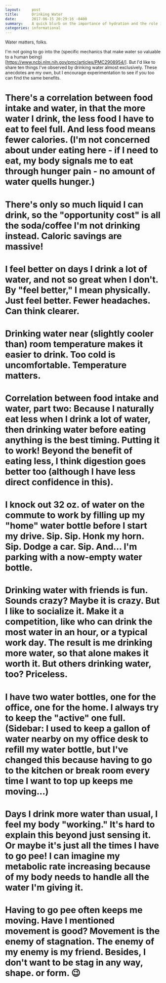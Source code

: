 ```yaml
---
layout:     post
title:      Drinking Water
date:       2017-06-15 20:29:16 -0400
summary:    A quick blurb on the importance of hydration and the role it has played in my life.
categories: informational
---
```


Water matters, folks.

I'm not going to go into the (specific mechanics that make water so valuable to a human being)[https://www.ncbi.nlm.nih.gov/pmc/articles/PMC2908954/]. But I'd like to share ten things I've observed by drinking water almost exclusively. These anecdotes are my own, but I encourage experimentation to see if you too can find the same benefits.

# There's a correlation between food intake and water, in that the more water I drink, the less food I have to eat to feel full. And less food means fewer calories. (I'm not concerned about under eating here - if I need to eat, my body signals me to eat through hunger pain - no amount of water quells hunger.)

# There's only so much liquid I can drink, so the "opportunity cost" is all the soda/coffee I'm not drinking instead. Caloric savings are massive!

# I feel better on days I drink a lot of water, and not so great when I don't. By "feel better," I mean physically. Just feel better. Fewer headaches. Can think clearer.

# Drinking water near (slightly cooler than) room temperature makes it easier to drink. Too cold is uncomfortable. Temperature matters.

# Correlation between food intake and water, part two: Because I naturally eat less when I drink a lot of water, then drinking water before eating anything is the best timing. Putting it to work! Beyond the benefit of eating less, I think digestion goes better too (although I have less direct confidence in this).

# I knock out 32 oz. of water on the commute to work by filling up my "home" water bottle before I start my drive. Sip. Sip. Honk my horn. Sip. Dodge a car. Sip. And... I'm parking with a now-empty water bottle.

# Drinking water with friends is fun. Sounds crazy? Maybe it is crazy. But I like to socialize it. Make it a competition, like who can drink the most water in an hour, or a typical work day. The result is me drinking more water, so that alone makes it worth it. But others drinking water, too? Priceless.

# I have two water bottles, one for the office, one for the home. I always try to keep the "active" one full. (Sidebar: I used to keep a gallon of water nearby on my office desk to refill my water bottle, but I've changed this because having to go to the kitchen or break room every time I want to top up keeps me moving...)

# Days I drink more water than usual, I feel my body "working." It's hard to explain this beyond just sensing it. Or maybe it's just all the times I have to go pee! I can imagine my metabolic rate increasing because of my body needs to handle all the water I'm giving it.

# Having to go pee often keeps me moving. Have I mentioned movement is good? Movement is the enemy of stagnation. The enemy of my enemy is my friend. Besides, I don't want to be stag in any way, shape. or form. 😉